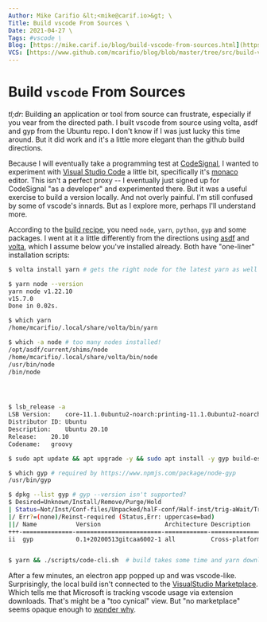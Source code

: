```yaml
---
Author: Mike Carifio &lt;<mike@carif.io>&gt; \
Title: Build vscode From Sources \
Date: 2021-04-27 \
Tags: #vscode \
Blog: [https://mike.carif.io/blog/build-vscode-from-sources.html](https://mike.carif.io/blog/build-vscode-from-sources.html) \
VCS: [https://www.github.com/mcarifio/blog/blob/master/tree/src/build-vscode-from-sources.md](https://www.github.com/mcarifio/blog/blob/master/src/build-vscode-from-sources.md)
---
```


# Build `vscode` From Sources

_tl;dr_: Building an application or tool from source can frustrate, especially if you vear from the directed path. I built vscode from source using volta, asdf and gyp from the Ubuntu repo.
I don't know if I was just lucky this time around. But it did work and it's a little more elegant than the github build directions.

Because I will eventually take a programming test at [CodeSignal](https://www.codesignal.com/), I wanted to experiment with [Visual Studio Code](https://code.visualstudio.com/) a little bit,
specifically it's [monaco](https://microsoft.github.io/monaco-editor/) editor. This isn't a perfect proxy -- I eventually just signed up for CodeSignal "as a developer" and experimented there.
But it was a useful exercise to build a version locally. And not overly painful. I'm still confused by some of vscode's innards. But as I explore more, perhaps I'll understand more.

According to the [build recipe](https://github.com/microsoft/vscode/wiki/How-to-Contribute#build), you need `node`, `yarn`, `python`, `gyp` and some packages. I went at it a little differently from the directions using [asdf](https://asdf-vm.com/) and [volta](https://volta.sh/), which I assume below you've installed already. Both have "one-liner" installation scripts:

```bash
$ volta install yarn # gets the right node for the latest yarn as well

$ yarn node --version 
yarn node v1.22.10
v15.7.0
Done in 0.02s.

$ which yarn
/home/mcarifio/.local/share/volta/bin/yarn

$ which -a node # too many nodes installed!
/opt/asdf/current/shims/node
/home/mcarifio/.local/share/volta/bin/node
/usr/bin/node
/bin/node




$ lsb_release -a
LSB Version:	core-11.1.0ubuntu2-noarch:printing-11.1.0ubuntu2-noarch:security-11.1.0ubuntu2-noarch
Distributor ID:	Ubuntu
Description:	Ubuntu 20.10
Release:	20.10
Codename:	groovy

$ sudo apt update && apt upgrade -y && sudo apt install -y gyp build-essential g++ libx11-dev libxkbfile-dev libsecret-1-dev python-is-python3 # added gyp

$ which gyp # required by https://www.npmjs.com/package/node-gyp
/usr/bin/gyp

$ dpkg --list gyp # gyp --version isn't supported?
$ Desired=Unknown/Install/Remove/Purge/Hold
| Status=Not/Inst/Conf-files/Unpacked/halF-conf/Half-inst/trig-aWait/Trig-pend
|/ Err?=(none)/Reinst-required (Status,Err: uppercase=bad)
||/ Name           Version                  Architecture Description
+++-==============-========================-============-=====================================
ii  gyp            0.1+20200513gitcaa6002-1 all          Cross-platform build script generator


$ yarn && ./scripts/code-cli.sh  # build takes some time and yarn downloads all(?) the needed dependencies
```

After a few minutes, an electron app popped up and was vscode-like. Surprisingly, the local build isn't connected to the 
[VisualStudio Marketplace](https://marketplace.visualstudio.com/vscode/). Which tells me that Microsoft is tracking vscode usage via extension downloads.
That's might be a "too cynical" view. But "no marketplace" seems opaque enough to 
[wonder why](https://stackoverflow.com/questions/67286826/local-build-of-microsoft-vscode-doesnt-support-its-marketplace-easily).


<!-- @publish: git commit -am "Build vscode From Sources" && git push -->
